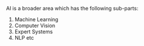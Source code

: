 AI is a broader area which has the following sub-parts:
1. Machine Learning
2. Computer Vision
3. Expert Systems
4. NLP etc
